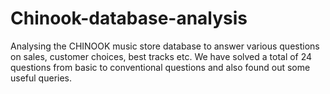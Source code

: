 # Chinook-database-analysis

Analysing the CHINOOK music store database to answer various questions on sales, customer choices, best tracks etc. We have solved a total of 24 questions from basic to conventional questions and also found out some useful queries.

